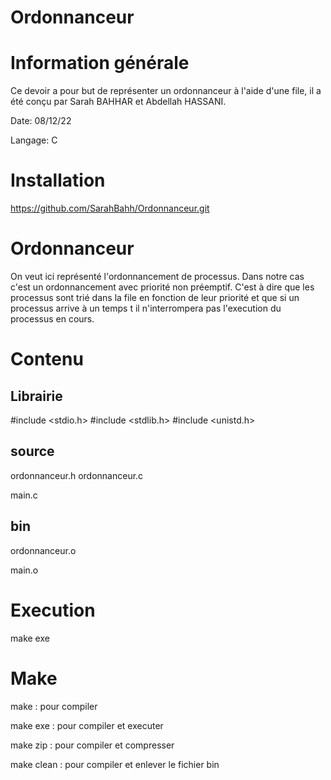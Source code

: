 # Ordonnanceur
# Information générale

Ce devoir a pour but de représenter un ordonnanceur à l'aide d'une file, il a été conçu par Sarah BAHHAR et Abdellah HASSANI.
 
Date: 08/12/22

Langage: C
# Installation

https://github.com/SarahBahh/Ordonnanceur.git

# Ordonnanceur

On veut ici représenté l'ordonnancement de processus. Dans notre cas c'est un ordonnancement avec priorité non préemptif. 
C'est à dire que les processus sont trié dans la file en fonction de leur priorité et que si un processus arrive à un temps 
t il n'interrompera pas l'execution du processus en cours.

# Contenu

## Librairie

#include <stdio.h>
#include <stdlib.h>
#include <unistd.h>

## source

ordonnanceur.h
ordonnanceur.c

main.c

## bin

ordonnanceur.o

main.o

# Execution

make exe

# Make

make : pour compiler

make exe :  pour compiler et executer

make zip : pour compiler et compresser

make clean : pour compiler et enlever le fichier bin
